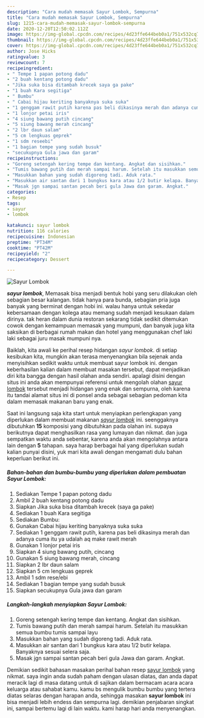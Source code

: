 ```yaml
---
description: "Cara mudah memasak Sayur Lombok, Sempurna"
title: "Cara mudah memasak Sayur Lombok, Sempurna"
slug: 1215-cara-mudah-memasak-sayur-lombok-sempurna
date: 2020-12-20T12:50:02.112Z
image: https://img-global.cpcdn.com/recipes/4d23ffe644beb0a1/751x532cq70/sayur-lombok-foto-resep-utama.jpg
thumbnail: https://img-global.cpcdn.com/recipes/4d23ffe644beb0a1/751x532cq70/sayur-lombok-foto-resep-utama.jpg
cover: https://img-global.cpcdn.com/recipes/4d23ffe644beb0a1/751x532cq70/sayur-lombok-foto-resep-utama.jpg
author: Jose Hicks
ratingvalue: 3
reviewcount: 7
recipeingredient:
- " Tempe 1 papan potong dadu"
- "2 buah kentang potong dadu"
- "Jika suka bisa ditambah krecek saya ga pake"
- "1 buah Kara segitiga"
- " Bumbu"
- " Cabai hijau keriting banyaknya suka suka"
- "1 genggam rawit putih karena pas beli dikasinya merah dan adanya cuma itu ya udalah aq make rawit merah"
- "1 lonjor petai iris"
- "4 siung bawang putih cincang"
- "5 siung bawang merah cincang"
- "2 lbr daun salam"
- "5 cm lengkuas geprek"
- "1 sdm reseebi"
- "1 bagian tempe yang sudah busuk"
- "secukupnya Gula jawa dan garam"
recipeinstructions:
- "Goreng setengah kering tempe dan kentang. Angkat dan sisihkan."
- "Tumis bawang putih dan merah sampai harum. Setelah itu masukkan semua bumbu tumis sampai layu"
- "Masukkan bahan yang sudah digoreng tadi. Aduk rata."
- "Masukkan air santan dari 1 bungkus kara atau 1/2 butir kelapa. Banyaknya sesuai selera saja."
- "Masak jgn sampai santan pecah beri gula Jawa dan garam. Angkat."
categories:
- Resep
tags:
- sayur
- lombok

katakunci: sayur lombok 
nutrition: 116 calories
recipecuisine: Indonesian
preptime: "PT34M"
cooktime: "PT42M"
recipeyield: "2"
recipecategory: Dessert

---
```



![Sayur Lombok](https://img-global.cpcdn.com/recipes/4d23ffe644beb0a1/751x532cq70/sayur-lombok-foto-resep-utama.jpg)

<b><i>sayur lombok</i></b>, Memasak bisa menjadi bentuk hobi yang seru dilakukan oleh sebagian besar kalangan. tidak hanya para bunda, sebagian pria juga banyak yang berminat dengan hobi ini. walau hanya untuk sekedar kebersamaan dengan kolega atau memang sudah menjadi kesukaan dalam dirinya. tak heran dalam dunia restoran sekarang tidak sedikit ditemukan cowok dengan kemampuan memasak yang mumpuni, dan banyak juga kita saksikan di berbagai rumah makan dan hotel yang menggunakan chef laki laki sebagai juru masak mumpuni nya.



Baiklah, kita awali ke perihal resep hidangan <i>sayur lombok</i>. di setiap kesibukan kita, mungkin akan terasa menyenangkan bila sejenak anda menyisihkan sedikit waktu untuk membuat sayur lombok ini. dengan keberhasilan kalian dalam membuat masakan tersebut, dapat menjadikan diri kita bangga dengan hasil olahan anda sendiri. apalagi disini dengan situs ini anda akan mempunyai referensi untuk mengolah olahan <u>sayur lombok</u> tersebut menjadi hidangan yang enak dan sempurna, oleh karena itu tandai alamat situs ini di ponsel anda sebagai sebagian pedoman kita dalam memasak makanan baru yang enak.


Saat ini langsung saja kita start untuk menyiapkan perlengkapan yang diperlukan dalam membuat makanan <u><i>sayur lombok</i></u> ini. seenggaknya dibutuhkan <b>15</b> komposisi yang dibutuhkan pada olahan ini. supaya berikutnya dapat menghasilkan rasa yang lumayan dan nikmat. dan juga sempatkan waktu anda sebentar, karena anda akan mengolahnya antara lain dengan <b>5</b> tahapan. saya harap berbagai hal yang diperlukan sudah kalian punyai disini, yuk mari kita awali dengan mengamati dulu bahan keperluan berikut ini.

<!--inarticleads1-->

##### Bahan-bahan dan bumbu-bumbu yang diperlukan dalam pembuatan Sayur Lombok:

1. Sediakan  Tempe 1 papan potong dadu
1. Ambil 2 buah kentang potong dadu
1. Siapkan Jika suka bisa ditambah krecek (saya ga pake)
1. Sediakan 1 buah Kara segitiga
1. Sediakan  Bumbu:
1. Gunakan  Cabai hijau keriting banyaknya suka suka
1. Sediakan 1 genggam rawit putih, karena pas beli dikasinya merah dan adanya cuma itu ya udalah aq make rawit merah
1. Gunakan 1 lonjor petai iris
1. Siapkan 4 siung bawang putih, cincang
1. Gunakan 5 siung bawang merah, cincang
1. Siapkan 2 lbr daun salam
1. Siapkan 5 cm lengkuas geprek
1. Ambil 1 sdm rese/ebi
1. Sediakan 1 bagian tempe yang sudah busuk
1. Siapkan secukupnya Gula jawa dan garam




<!--inarticleads2-->

##### Langkah-langkah menyiapkan Sayur Lombok:

1. Goreng setengah kering tempe dan kentang. Angkat dan sisihkan.
1. Tumis bawang putih dan merah sampai harum. Setelah itu masukkan semua bumbu tumis sampai layu
1. Masukkan bahan yang sudah digoreng tadi. Aduk rata.
1. Masukkan air santan dari 1 bungkus kara atau 1/2 butir kelapa. Banyaknya sesuai selera saja.
1. Masak jgn sampai santan pecah beri gula Jawa dan garam. Angkat.




Demikian sedikit bahasan masakan perihal bahan resep <u>sayur lombok</u> yang nikmat. saya ingin anda sudah paham dengan ulasan diatas, dan anda dapat meracik lagi di masa datang untuk di sajikan dalam bermacam acara acara keluarga atau sahabat kamu. kamu bs mengulik bumbu bumbu yang tertera diatas selaras dengan harapan anda, sehingga masakan <b>sayur lombok</b> ini bisa menjadi lebih endess dan sempurna lagi. demikian penjabaran singkat ini, sampai bertemu lagi di lain waktu. kami harap hari anda menyenangkan.
